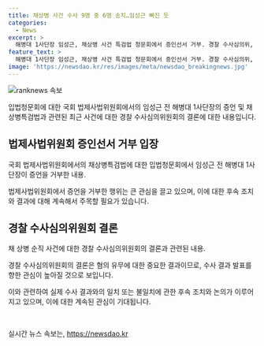 ```yaml
---
title: 채상병 사건 수사 9명 중 6명 송치…임성근 빠진 듯
categories:
  - News
excerpt: >
  해병대 1사단장 임성근, 채상병 사건 특검법 청문회에서 증인선서 거부. 경찰 수사심의위, 9명 중 6명 혐의 인정 결정. 다음주 수사결과 발표. 공수처 수사와 충돌 우려와 국방부 조치 논란 예상.
feature_text: >
  해병대 1사단장 임성근, 채상병 사건 특검법 청문회에서 증인선서 거부. 경찰 수사심의위, 9명 중 6명 혐의 인정 결정. 다음주 수사결과 발표. 공수처 수사와 충돌 우려와 국방부 조치 논란 예상.
image: 'https://newsdao.kr/res/images/meta/newsdao_breakingnews.jpg'
---
```


<p><img src="https://newsdao.kr/res/images/meta/newsdao_breakingnews.jpg" alt="ranknews 속보" /></p>

<p>입법청문회에 대한 국회 법제사법위원회에서의 임성근 전 해병대 1사단장의 증언 및 채상병특검법과 관련된 최근 사건에 대한 경찰 수사심의위원회의 결론에 대한 내용입니다.</p>

<h2 data-ke-size="size26">법제사법위원회 증인선서 거부 입장</h2>

<p>국회 법제사법위원회에서의 채상병특검법에 대한 입법청문회에서 임성근 전 해병대 1사단장이 증언을 거부한 내용.</p>

<p>법제사법위원회에서 증언을 거부한 행위는 큰 관심을 끌고 있으며, 이에 대한 후속 조치와 결과에 대해 계속해서 주목할 필요가 있습니다.</p>

<h2 data-ke-size="size26">경찰 수사심의위원회 결론</h2>

<p>채 상병 순직 사건에 대한 경찰 수사심의위원회의 결론과 관련된 내용.</p>

<p>경찰 수사심의위원회의 결론은 혐의 유무에 대한 중요한 결과이므로, 수사 결과 발표를 향한 관심이 높아질 것으로 보입니다.</p>

<p>이와 관련하여 실제 수사 결과와의 일치 또는 불일치에 관한 후속 조치와 논의가 이루어지고 있으며, 이에 대한 계속된 관심이 기대됩니다.</p>

<p data-ke-size="size16">&nbsp;</p>
실시간 뉴스 속보는, <a href="https://newsdao.kr" rel="dofollow">https://newsdao.kr</a>


